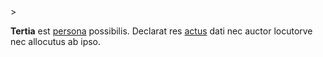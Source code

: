 <!-- markdownlint-disable MD041 -->>
**Tertia** est [persona](persona.md) possibilis. Declarat res [actus](actus.md) dati nec auctor locutorve nec allocutus ab ipso.
